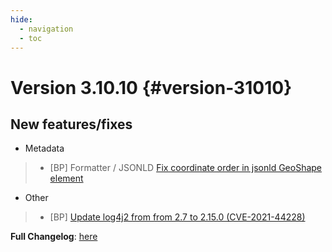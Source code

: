 ```yaml
---
hide:
  - navigation
  - toc
---
```

# Version 3.10.10 {#version-31010}

## New features/fixes

-   Metadata

> -   [BP] Formatter / JSONLD [Fix coordinate order in jsonld GeoShape element](https://github.com/geonetwork/core-geonetwork/pull/6071)

-   Other

> -   [BP] [Update log4j2 from from 2.7 to 2.15.0 (CVE-2021-44228)](https://github.com/geonetwork/core-geonetwork/pull/6070)

**Full Changelog**: [here](https://github.com/geonetwork/core-geonetwork/compare/3.10.9...3.10.10)
